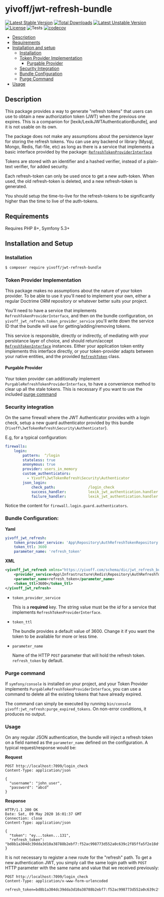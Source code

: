 # yivoff/jwt-refresh-bundle

[![Latest Stable Version](http://poser.pugx.org/yivoff/jwt-refresh-bundle/v)](https://packagist.org/packages/yivoff/jwt-refresh-bundle)
[![Total Downloads](http://poser.pugx.org/yivoff/jwt-refresh-bundle/downloads)](https://packagist.org/packages/yivoff/jwt-refresh-bundle)
[![Latest Unstable Version](http://poser.pugx.org/yivoff/jwt-refresh-bundle/v/unstable)](https://packagist.org/packages/yivoff/jwt-refresh-bundle)
[![License](http://poser.pugx.org/yivoff/jwt-refresh-bundle/license)](https://packagist.org/packages/yivoff/jwt-refresh-bundle)
![Tests](https://github.com/yivi/YivoffJwtRefreshBundle/actions/workflows/bundle_tests.yaml/badge.svg)
[![codecov](https://codecov.io/gh/yivi/YivoffJwtRefreshBundle/branch/master/graph/badge.svg?token=4JDTQ4IDN7)](https://codecov.io/gh/yivi/YivoffJwtRefreshBundle)

* [Description](#description)
* [Requirements](#requirements)
* [Installation and setup](#installation-and-setup)
  * [Installation](#installation)
  * [Token Provider Implementation](#token-provider-implementation)
    * [Purgable Provider](#purgable-provider)
  * [Security Integration](#security-integration) 
  * [Bundle Configuration](#bundle-configuration)
  * [Purge Command](#purge-command)
* [Usage](#usage)

## Description 

This package provides a way to generate "refresh tokens" that users can use to obtain a new authorization token (JWT)
when the previous one expires. This is a companion for [lexik/LexikJWTAuthenticationBundle], and it is not usable on its
own.

The package does not make any assumptions about the persistence layer for storing the refresh tokens. You can use any
backend or library (Mysql, Mongo, Redis, flat-file, etc) as long as there is a service that implements a basic interface
provided by the package: [`RefreshTokenProviderInterface`][1]

Tokens are stored with an identifier and a hashed verifier, instead of a plain-text verifier, for added security.

Each refresh-token can only be used once to get a new auth-token. When used, the old refresh-token is deleted, and a new
refresh-token is generated.

You should setup the time-to-live for the refresh-tokens to be significantly higher than the time to live of the
auth-tokens. 

## Requirements

Requires PHP 8+, Symfony 5.3+

## Installation and Setup

### Installation 
```bash
$ composer require yivoff/jwt-refresh-bundle
```
### Token Provider Implementation

This package makes no assumptions about the nature of your token provider. To be able to use it you'll need to implement
your own, either a regular Doctrime ORM repository or whatever better suits your project.

You'll need to have a service that implements `RefreshTokenProviderInterface`, and then on the bundle configuration, on
`yivoff_jwt_refresh.token_provider_service` you'll write down the service ID that the bundle will use for
getting/adding/removing tokens.

This service is responsible, directly or indirectly, of mediating with your persistance layer of choice, and  should
return/accept [`RefreshTokenInterface`][2] instances. Either your application token entity implements this interface
directly, or your token-provider adapts between your native entities, and the provided [`RefreshToken`][3] class.

#### Purgable Provider

Your token provider can additionally implement `PurgableRefreshTokenProviderInterface`, to have a convenience method to 
clear up all the stale tokens. This is necessary if you want to use the included [purge command](#purge-command)

### Security integration

On the same firewall where the JWT Authenticator provides with a login check, setup a new guard authenticator provided
by this bundle (`Yivoff\JwtTokenRefresh\Security\Authenticator`).

E.g, for a typical configuration:

```yaml
firewalls:
    login:
        pattern:  ^/login
        stateless: true
        anonymous: true
        provider: users_in_memory
        custom_authenticators:
          - Yivoff\JwtTokenRefresh\Security\Authenticator
        json_login:
            check_path:               /login_check
            success_handler:          lexik_jwt_authentication.handler.authentication_success
            failure_handler:          lexik_jwt_authentication.handler.authentication_failure 
```

Notice the content for `firewall.login.guard.authenticators`.

### Bundle Configuration:
**Yaml**
```yaml
yivoff_jwt_refresh:
    token_provider_service: 'App\Repository\AuthRefreshTokenRepository'
    token_ttl: 3600
    parameter_name: 'refresh_token'
```

**XML**
```xml
<yivoff_jwt_refresh xmlns="https://yivoff.com/schema/dic/jwt_refresh_bundle">
    <provider_service>App\Infrastructure\Redis\Repository\AuthRefreshTokenRepository</provider_service>
    <parameter_name>refresh_token</parameter_name>
    <token_ttl>3600</token_ttl>
</yivoff_jwt_refresh>
```

* `token_provider_service` 

   This is a **required** key. The string value must be the _id_ for a service that implements
`RefreshTokenProviderInterface`.

* `token_ttl`

   The bundle provides a default value of 3600. Change it if you want the token to be available for more or less time.

* `parameter_name`

    Name of the HTTP `POST` parameter that will hold the refresh token. `refresh_token` by default.

### Purge command
If `symfony/console` is installed on your project, and your Token Provider implements
`PurgableRefreshTokenProviderInterface`, you can use a command to delete all the existing tokens that have already
expired.

The command can simply be executed by running `bin/console yivoff:jwt_refresh:purge_expired_tokens`. On non-error
conditions, it produces no output.

### Usage

On any regular JSON authentication, the bundle will inject a refresh token on a field named as the `parameter_name`
defined on the configuration. A typical request/response would be:

**Request**
```http request
POST http://localhost:7099/login_check
Content-Type: application/json

{
  "username": "john_user",
  "password": "abcd"
}
```
**Response**
```http request
HTTP/1.1 200 OK
Date: Sat, 09 May 2020 16:01:37 GMT
Connection: close
Content-Type: application/json

{
  "token": "ey...token...131",
  "refresh_token": "bd8b1a304dc39dda3d10a38788b2ebf7:f52ac998773d552a0c639c2f85ffa5f2e18df2f1a3f528c9ddc3fcd8c6ba2f31"
}
```

It is not necessary to register a new route for the "refresh" path. To get a new authentication JWT, you simply call the
same login path with `POST` HTTP parameter with the same name and value that we received previously:

```http request
POST http://localhost:7099/login_check
Content-Type: application/x-www-form-urlencoded

refresh_token=bd8b1a304dc39dda3d10a38788b2ebf7:f52ac998773d552a0c639c2f85ffa5f2e18df2f1a3f528c9ddc3fcd8c6ba2f31
```


[1]: https://github.com/yivi/YivoffJwtRefreshBundle/blob/master/Contracts/RefreshTokenProviderInterface.php
[2]: https://github.com/yivi/YivoffJwtRefreshBundle/blob/master/Contracts/RefreshTokenInterface.php
[3]: https://github.com/yivi/YivoffJwtRefreshBundle/blob/master/Model/RefreshToken.php
[4]: https://github.com/lexik/LexikJWTAuthenticationBundle
